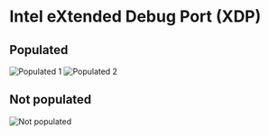# Intel eXtended Debug Port (XDP)
## Populated
![Populated 1](https://github.com/Necrosys/x86-JTAG-Information/blob/master/Connector/XDP/XDP_P.jpg)
![Populated 2](https://github.com/Necrosys/x86-JTAG-Information/blob/master/Connector/XDP/XDP_P2.jpg)
## Not populated
![Not populated](https://github.com/Necrosys/x86-JTAG-Information/blob/master/Connector/XDP/XDP_NP.jpg)
